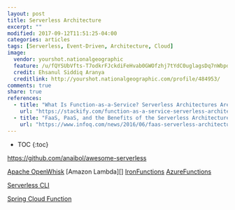 ```yaml
---
layout: post
title: Serverless Architecture
excerpt: ""
modified: 2017-09-12T11:51:25-04:00
categories: articles
tags: [Serverless, Event-Driven, Architecture, Cloud]
image:
  vendor: yourshot.nationalgeographic
  feature: /u/fQYSUbVfts-T7odkrFJckdiFeHvab0GWOfzhj7tYdC0uglagsDq7nWbpdKTjiox0o7fPPvA6y-PfYPLwaHQRZ7mJJ_aHFcuCzBCNl9Be1yC5aZX4-QbjFR2jBTCdlbZaMa4zyTNeRTR5YYRjY5ASejoZPMKF0fOh2h7gpAxezl2d020voxKk-eBhX4_aEYqd_XxTpw2N1mteL0T189McdQnB2Ck/
  credit: Ehsanul Siddiq Aranya
  creditlink: http://yourshot.nationalgeographic.com/profile/484953/
comments: true
share: true
references:
  - title: "What Is Function-as-a-Service? Serverless Architectures Are Here!"
    url: "https://stackify.com/function-as-a-service-serverless-architecture/"
  - title: "FaaS, PaaS, and the Benefits of the Serverless Architecture"
    url: "https://www.infoq.com/news/2016/06/faas-serverless-architecture"
---
```


* TOC
{:toc}

https://github.com/anaibol/awesome-serverless


[Apache OpenWhisk][openwhisk]
[Amazon Lambda][]
[IronFunctions][iron-functions]
[AzureFunctions][azure-functions]

[Serverless CLI][serverless/serverless]

[Spring Cloud Function][spring-cloud-function]




[openwhisk]:https://openwhisk.apache.org/
[iron-functions]:https://open.iron.io/
[azure-functions]:https://azure.microsoft.com/en-us/services/functions/
[serverless/serverless]:https://github.com/serverless/serverless
[spring-cloud-function]:https://cloud.spring.io/spring-cloud-function/
